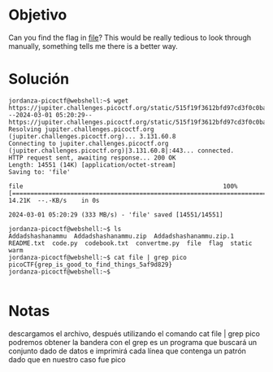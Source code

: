 
# Objetivo 
Can you find the flag in [file](https://jupiter.challenges.picoctf.org/static/515f19f3612bfd97cd3f0c0ba32bd864/file)? This would be really tedious to look through manually, something tells me there is a better way.
# Solución 
```
jordanza-picoctf@webshell:~$ wget https://jupiter.challenges.picoctf.org/static/515f19f3612bfd97cd3f0c0ba32bd864/file
--2024-03-01 05:20:29--  https://jupiter.challenges.picoctf.org/static/515f19f3612bfd97cd3f0c0ba32bd864/file
Resolving jupiter.challenges.picoctf.org (jupiter.challenges.picoctf.org)... 3.131.60.8
Connecting to jupiter.challenges.picoctf.org (jupiter.challenges.picoctf.org)|3.131.60.8|:443... connected.
HTTP request sent, awaiting response... 200 OK
Length: 14551 (14K) [application/octet-stream]
Saving to: 'file'

file                                                       100%[======================================================================================================================================>]  14.21K  --.-KB/s    in 0s      

2024-03-01 05:20:29 (333 MB/s) - 'file' saved [14551/14551]

jordanza-picoctf@webshell:~$ ls
Addadshashanammu  Addadshashanammu.zip  Addadshashanammu.zip.1  README.txt  code.py  codebook.txt  convertme.py  file  flag  static  warm
jordanza-picoctf@webshell:~$ cat file | grep pico  
picoCTF{grep_is_good_to_find_things_5af9d829}
jordanza-picoctf@webshell:~$ 


```

# Notas 
descargamos el archivo, después utilizando el comando cat file | grep pico podremos obtener la bandera 
 con el grep es un programa que buscará un conjunto dado de datos e imprimirá cada línea que contenga un patrón dado  que en nuestro caso fue pico 

